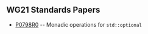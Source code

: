 WG21 Standards Papers
---------------------

- [P0798R0](https://wg21.tartanllama.xyz/monadic-optional) -- Monadic operations for `std::optional`
